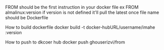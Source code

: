 FROM should be the first instruction in your docker file
ex FROM almalinux:version 
if version is not defined it'll pull the latest once
file name should be Dockerfile

How to build dockerfile
docker build -t docker-hubURL/username/imahe :version

How to push to dkcoer hub
docker push ghouserizvi/from
